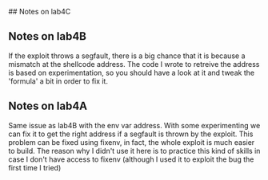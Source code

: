 ## Notes on lab4C



## Notes on lab4B

If the exploit throws a segfault, there is a big chance that it is because a mismatch at the shellcode address.
The code I wrote to retreive the address is based on experimentation, so you should have a look at it and tweak the
'formula' a bit in order to fix it.

## Notes on lab4A

Same issue as lab4B with the env var address. With some experimenting we can fix it to get the right address if a segfault
is thrown by the exploit. This problem can be fixed using fixenv, in fact, the whole exploit is much easier to build. The
reason why I didn't use it here is to practice this kind of skills in case I don't have access to fixenv (although I used
it to exploit the bug the first time I tried)
